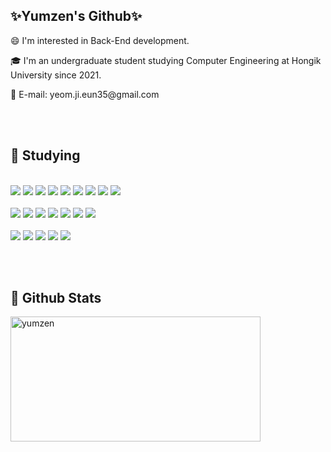 
<div align="left">
  <h2>✨Yumzen's Github✨</h2>
  <p>😄 I'm interested in Back-End development.</p>
  <p>🎓 I'm an undergraduate student studying Computer Engineering at Hongik University since 2021.</p>
  <p>📧 E-mail: yeom.ji.eun35@gmail.com</p>
  <br></br>
  <h2>🐤 Studying </h2>
  <br>
    <img src="https://img.shields.io/badge/Spring-6DB33F?style=flat-square&logo=Spring&logoColor=white"/>
    <img src="https://img.shields.io/badge/Spring_Boot-F2F4F9?style=flat-square&logo=spring-boot"/>
    <img src="https://img.shields.io/badge/Spring%20Security-6DB33F?style=flat-square&logo=Spring%20Security&logoColor=white"/>
    <img src="https://img.shields.io/badge/Docker-2496ED?style=flat-square&logo=Docker&logoColor=white"/>
    <img src="https://img.shields.io/badge/MySQL-4479A1?style=flat-square&logo=MySQL&logoColor=white"/>
    <img src="https://img.shields.io/badge/java-007396?style=flat-square&logo=java&logoColor=white"/>
    <img src="https://img.shields.io/badge/Python-3776AB?style=flat-square&logo=Python&logoColor=white"/>
    <img src="https://img.shields.io/badge/C-A8B9CC?style=flat-square&logo=C&logoColor=white"/>
    <img src="https://img.shields.io/badge/C++-00599C?style=flat-square&logo=C%2B%2B&logoColor=white"/>
  </br>
  <br>
    <img src="https://img.shields.io/badge/Next.js-000000?style=flat-square&logo=Next.js&logoColor=white"/>
    <img src="https://img.shields.io/badge/React-61DAFB?style=flat-square&logo=React&logoColor=black"/>
    <img src="https://img.shields.io/badge/Tailwind CSS-06B6D4?style=flat-square&logo=Tailwind CSS&logoColor=white"/>
    <img src="https://img.shields.io/badge/JavaScript-F7DF1E?style=flat-square&logo=javascript&logoColor=black"/>
    <img src="https://img.shields.io/badge/Typescript-3178C6?style=flat-square&logo=Typescript&logoColor=white"/>
    <img src="https://img.shields.io/badge/HTML5-E34F26?style=flat-square&logo=html5&logoColor=white"/>
    <img src="https://img.shields.io/badge/CSS3-1572B6?style=flat-square&logo=css3&logoColor=white"/>
  </br>
  <br>
    <img src=https://img.shields.io/badge/IntelliJ_IDEA-000000?style=flat-square&logo=intellij-idea&logoColor=white/>
    <img src="https://img.shields.io/badge/Visual Studio Code-007ACC?style=flat-square&logo=Visual Studio Code&logoColor=white"/>
    <img src="https://img.shields.io/badge/Visual Studio-5C2D91?style=flat-square&logo=Visual Studio&logoColor=white"/>
    <img src="https://img.shields.io/badge/Git-F05032?style=flat-square&logo=git&logoColor=white"/>
    <img src="https://img.shields.io/badge/GitHub-181717?style=flat-square&logo=GitHub&logoColor=white"/>
  </br>
</p>
<br></br>
<h2>🫧 Github Stats</h2>
<p><img align="center" width="400" height="200" src="https://github-readme-stats.vercel.app/api?username=yumzen&count_private=true&custom_title=Yumzen's&nbsp;github&nbsp;💭&bg_color=30,92a8d1,f7cac9&title_color=fff&text_color=fff" alt="yumzen" /></p>
</div>
